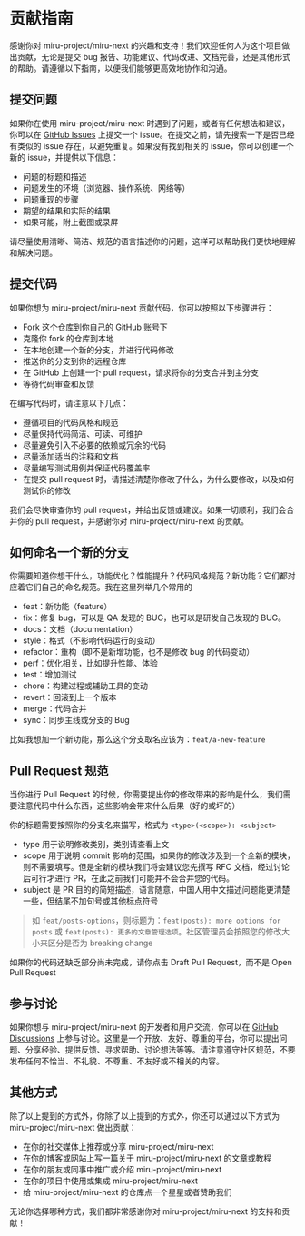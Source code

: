# 贡献指南

感谢你对 miru-project/miru-next 的兴趣和支持！我们欢迎任何人为这个项目做出贡献，无论是提交 bug 报告、功能建议、代码改进、文档完善，还是其他形式的帮助。请遵循以下指南，以便我们能够更高效地协作和沟通。

## 提交问题

如果你在使用 miru-project/miru-next 时遇到了问题，或者有任何想法和建议，你可以在 [GitHub Issues](https://github.com/miru-project/miru-next/issues) 上提交一个 issue。在提交之前，请先搜索一下是否已经有类似的 issue 存在，以避免重复。如果没有找到相关的 issue，你可以创建一个新的 issue，并提供以下信息：

-   问题的标题和描述
-   问题发生的环境（浏览器、操作系统、网络等）
-   问题重现的步骤
-   期望的结果和实际的结果
-   如果可能，附上截图或录屏

请尽量使用清晰、简洁、规范的语言描述你的问题，这样可以帮助我们更快地理解和解决问题。

## 提交代码

如果你想为 miru-project/miru-next 贡献代码，你可以按照以下步骤进行：

-   Fork 这个仓库到你自己的 GitHub 账号下
-   克隆你 fork 的仓库到本地
-   在本地创建一个新的分支，并进行代码修改
-   推送你的分支到你的远程仓库
-   在 GitHub 上创建一个 pull request，请求将你的分支合并到主分支
-   等待代码审查和反馈

在编写代码时，请注意以下几点：

-   遵循项目的代码风格和规范
-   尽量保持代码简洁、可读、可维护
-   尽量避免引入不必要的依赖或冗余的代码
-   尽量添加适当的注释和文档
-   尽量编写测试用例并保证代码覆盖率
-   在提交 pull request 时，请描述清楚你修改了什么，为什么要修改，以及如何测试你的修改

我们会尽快审查你的 pull request，并给出反馈或建议。如果一切顺利，我们会合并你的 pull request，并感谢你对 miru-project/miru-next 的贡献。

## 如何命名一个新的分支

你需要知道你想干什么，功能优化？性能提升？代码风格规范？新功能？它们都对应着它们自己的命名规范。我在这里列举几个常用的

-   feat：新功能（feature）
-   fix：修复 bug，可以是 QA 发现的 BUG，也可以是研发自己发现的 BUG。
-   docs：文档（documentation）
-   style：格式（不影响代码运行的变动）
-   refactor：重构（即不是新增功能，也不是修改 bug 的代码变动）
-   perf：优化相关，比如提升性能、体验
-   test：增加测试
-   chore：构建过程或辅助工具的变动
-   revert：回滚到上一个版本
-   merge：代码合并
-   sync：同步主线或分支的 Bug

比如我想加一个新功能，那么这个分支取名应该为：`feat/a-new-feature`

## Pull Request 规范

当你进行 Pull Request 的时候，你需要提出你的修改带来的影响是什么，我们需要注意代码中什么东西，这些影响会带来什么后果（好的或坏的）

你的标题需要按照你的分支名来描写，格式为 `<type>(<scope>): <subject>`

-   type 用于说明修改类别，类别请查看上文
-   scope 用于说明 commit 影响的范围，如果你的修改涉及到一个全新的模块，则不需要填写。但是全新的模块我们将会建议您先撰写 RFC 文档，经过讨论后可行才进行 PR，在此之前我们可能并不会合并您的代码。
-   subject 是 PR 目的的简短描述，语言随意，中国人用中文描述问题能更清楚一些，但结尾不加句号或其他标点符号

> 如 `feat/posts-options`，则标题为：`feat(posts): more options for posts` 或 `feat(posts): 更多的文章管理选项`。社区管理员会按照您的修改大小来区分是否为 breaking change

如果你的代码还缺乏部分尚未完成，请你点击 Draft Pull Request，而不是 Open Pull Request

## 参与讨论

如果你想与 miru-project/miru-next 的开发者和用户交流，你可以在 [GitHub Discussions](https://github.com/miru-project/miru-next/discussions) 上参与讨论。这里是一个开放、友好、尊重的平台，你可以提出问题、分享经验、提供反馈、寻求帮助、讨论想法等等。请注意遵守社区规范，不要发布任何不恰当、不礼貌、不尊重、不友好或不相关的内容。

## 其他方式

除了以上提到的方式外，你除了以上提到的方式外，你还可以通过以下方式为 miru-project/miru-next 做出贡献：

-   在你的社交媒体上推荐或分享 miru-project/miru-next
-   在你的博客或网站上写一篇关于 miru-project/miru-next 的文章或教程
-   在你的朋友或同事中推广或介绍 miru-project/miru-next
-   在你的项目中使用或集成 miru-project/miru-next
-   给 miru-project/miru-next 的仓库点一个星星或者赞助我们

无论你选择哪种方式，我们都非常感谢你对 miru-project/miru-next 的支持和贡献！
